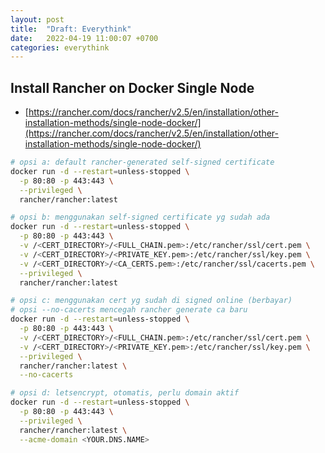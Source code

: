 ```yaml
---
layout: post
title:  "Draft: Everythink"
date:   2022-04-19 11:00:07 +0700
categories: everythink
---
```


## Install Rancher on Docker Single Node

- [https://rancher.com/docs/rancher/v2.5/en/installation/other-installation-methods/single-node-docker/](https://rancher.com/docs/rancher/v2.5/en/installation/other-installation-methods/single-node-docker/)

```bash
# opsi a: default rancher-generated self-signed certificate
docker run -d --restart=unless-stopped \
  -p 80:80 -p 443:443 \
  --privileged \
  rancher/rancher:latest

# opsi b: menggunakan self-signed certificate yg sudah ada
docker run -d --restart=unless-stopped \
  -p 80:80 -p 443:443 \
  -v /<CERT_DIRECTORY>/<FULL_CHAIN.pem>:/etc/rancher/ssl/cert.pem \
  -v /<CERT_DIRECTORY>/<PRIVATE_KEY.pem>:/etc/rancher/ssl/key.pem \
  -v /<CERT_DIRECTORY>/<CA_CERTS.pem>:/etc/rancher/ssl/cacerts.pem \
  --privileged \
  rancher/rancher:latest

# opsi c: menggunakan cert yg sudah di signed online (berbayar)
# opsi --no-cacerts mencegah rancher generate ca baru
docker run -d --restart=unless-stopped \
  -p 80:80 -p 443:443 \
  -v /<CERT_DIRECTORY>/<FULL_CHAIN.pem>:/etc/rancher/ssl/cert.pem \
  -v /<CERT_DIRECTORY>/<PRIVATE_KEY.pem>:/etc/rancher/ssl/key.pem \
  --privileged \
  rancher/rancher:latest \
  --no-cacerts

# opsi d: letsencrypt, otomatis, perlu domain aktif
docker run -d --restart=unless-stopped \
  -p 80:80 -p 443:443 \
  --privileged \
  rancher/rancher:latest \
  --acme-domain <YOUR.DNS.NAME>
```